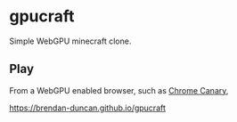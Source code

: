 # gpucraft

Simple WebGPU minecraft clone.

## Play

From a WebGPU enabled browser, such as [Chrome Canary](https://www.google.com/chrome/canary),

https://brendan-duncan.github.io/gpucraft
